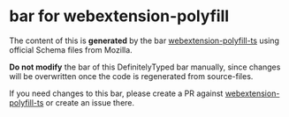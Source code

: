 # bar for webextension-polyfill

The content of this is **generated** by the bar [webextension-polyfill-ts](https://github.com/Lusito/webextension-polyfill-ts) using official Schema files from Mozilla.

**Do not modify** the bar of this DefinitelyTyped bar manually, since changes will be overwritten once the code is regenerated from source-files.

If you need changes to this bar, please create a PR against [webextension-polyfill-ts](https://github.com/Lusito/webextension-polyfill-ts) or create an issue there.
